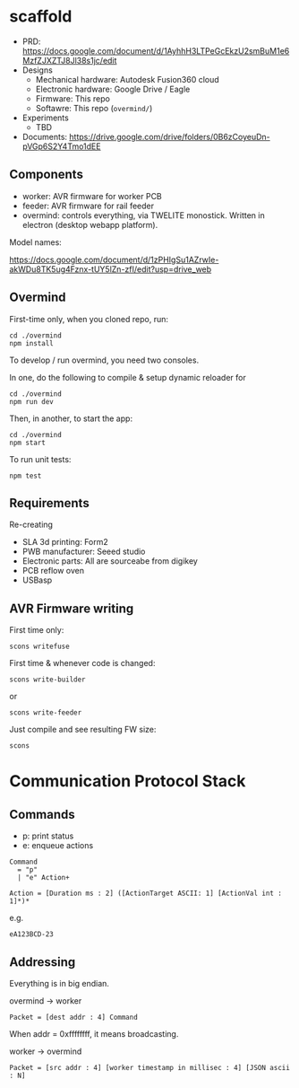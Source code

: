# scaffold

* PRD: https://docs.google.com/document/d/1AyhhH3LTPeGcEkzU2smBuM1e6MzfZJXZTJ8Jl38s1jc/edit
* Designs
  * Mechanical hardware: Autodesk Fusion360 cloud
  * Electronic hardware: Google Drive / Eagle
  * Firmware: This repo
  * Softawre: This repo (`overmind/`)
* Experiments
  * TBD
* Documents: https://drive.google.com/drive/folders/0B6zCoyeuDn-pVGp6S2Y4Tmo1dEE

## Components

* worker: AVR firmware for worker PCB
* feeder: AVR firmware for rail feeder
* overmind: controls everything, via TWELITE monostick. Written in electron (desktop webapp platform).

Model names:

https://docs.google.com/document/d/1zPHIgSu1AZrwIe-akWDu8TK5ug4Fznx-tUY5lZn-zfI/edit?usp=drive_web

## Overmind

First-time only, when you cloned repo, run:
```
cd ./overmind
npm install
```

To develop / run overmind, you need two consoles.

In one, do the following to compile & setup dynamic reloader for
```
cd ./overmind
npm run dev
```

Then, in another, to start the app:
```
cd ./overmind
npm start
```

To run unit tests:
```
npm test
```

## Requirements

Re-creating

* SLA 3d printing: Form2
* PWB manufacturer: Seeed studio
* Electronic parts: All are sourceabe from digikey
* PCB reflow oven
* USBasp

## AVR Firmware writing

First time only:
```
scons writefuse
```

First time & whenever code is changed:
```
scons write-builder
```
or
```
scons write-feeder
```

Just compile and see resulting FW size:
```
scons
```

# Communication Protocol Stack

## Commands

* p: print status
* e: enqueue actions

```
Command
  = "p"
  | "e" Action+
```

```
Action = [Duration ms : 2] ([ActionTarget ASCII: 1] [ActionVal int : 1]*)*
```

e.g.
```
eA123BCD-23
```

## Addressing

Everything is in big endian.

overmind -> worker
```
Packet = [dest addr : 4] Command
```
When addr = 0xffffffff, it means broadcasting.

worker -> overmind
```
Packet = [src addr : 4] [worker timestamp in millisec : 4] [JSON ascii : N]
```
